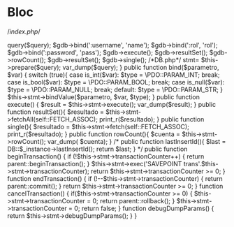 # Bloc
/*index.php*/
<?php

    require 'sys/DB.php';
    define('CONF',__DIR__.'/Config.json');
      
    use App\Sys\DB;
    //connection gdb
    
    $name= "Paco";
    $gdb=DB::getInstance();
    
    $query= "INSERT INTO user VALUES (5, 1, :username, :rol, :password)";
    
    
    $sentencia = $gdb->query($query);
    
    $gdb->bind(':username', 'name');
    $gdb->bind(':rol', 'rol');
    $gdb->bind(':password', 'pass');
    
    $gdb->execute();
    $gdb->resultSet();
    
    $gdb->rowCount();
    $gdb->resultSet();
    $gdb->single();
    
    
    /*DB.php*/
    <?php

/* 
 * To change this license header, choose License Headers in Project Properties.
 * To change this template file, choose Tools | Templates
 * and open the template in the editor.
 */

namespace App\Sys;

require 'Helper.php';

use App\Sys\Helper;

class DB extends \PDO{
    private $stmt;
    static private $_instance=null;
    
    static function getInstance(){
        if(!(self::$_instance instanceof self)){
            self::$_instance=new self();
        }
        return self::$_instance;
    }

    function __construct(){
       
        $dbconf= Helper::getConfig();
        
        $dsn=$dbconf['driver'].':host='.$dbconf['dbhost'].';dbname='.$dbconf['dbname'];
        $usr=$dbconf['dbuser'];
        $pwd=$dbconf['dbpass'];
        
        parent::__construct($dsn,$usr,$pwd);
    }

    
    public function query($query){
       $this->stmt= $this->prepare($query);
       var_dump($query);
    }
    
    public function bind($parametro, $var) {
        switch (true){
            case is_int($var): $type = \PDO::PARAM_INT;
                break;
            case is_bool($var): $type = \PDO::PARAM_BOOL;
                break;
            case is_null($var): $type = \PDO::PARAM_NULL;
                break;
            default: $type = \PDO::PARAM_STR;
        }
        $this->stmt->bindValue($parametro, $var, $type);
    }
     public function execute() {
        $result = $this->stmt->execute();
      
        var_dump($result);
    }
    public function resultSet(){
        $resultado = $this->stmt->fetchAll(self::FETCH_ASSOC);
       
        print_r($resultado);
    }
    
    public function single(){
        $resultado = $this->stmt->fetch(self::FETCH_ASSOC);
       
        print_r($resultado);
    }
    public function rowCount(){
        $cuenta = $this->stmt->rowCount();
        
        var_dump( $cuenta);
        
    }
    /*
    public function lastInsertId(){
        $last = DB::$_instance->lastInsertId();  

        return $last;
    }
      */
     
    
    public function beginTransaction()
    {
        if (!$this->stmt->transactionCounter++) {
            return parent::beginTransaction();
        }
        $this->stmt->exec('SAVEPOINT trans'.$this->stmt->transactionCounter);
        return $this->stmt->transactionCounter >= 0;
    }
    
    function endTransaction()
    {
        if (!--$this->stmt->transactionCounter) {
            return parent::commit();
        }
        return $this->stmt->transactionCounter >= 0;
    } 
    
    function cancelTransaction()
    {
        if($this->stmt->transactionCounter >= 0)
        {
            $this->stmt->transactionCounter = 0;
            return parent::rollback();
        }
        $this->stmt->transactionCounter = 0;
        return false;
    } 
    
    function debugDumpParams()
    {
        return $this->stmt->debugDumpParams();
    }
}

